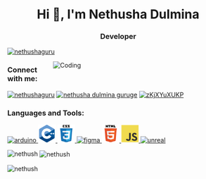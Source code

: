 <h1 align="center">Hi 👋, I'm Nethusha Dulmina</h1>
<h3 align="center">Developer</h3>

<p align="left"> <a href="https://twitter.com/nethushaguru" target="blank"><img src="https://img.shields.io/twitter/follow/nethushaguru?logo=twitter&style=for-the-badge" alt="nethushaguru" /></a> </p>

<img align="right" alt="Coding" width="400" src="https://media.discordapp.net/attachments/954781623323357215/1124004189811519488/happy-hacker.gif">


<h3 align="left">Connect with me:</h3>
<p align="left">
<a href="https://twitter.com/nethushaguru" target="blank"><img align="center" src="https://raw.githubusercontent.com/rahuldkjain/github-profile-readme-generator/master/src/images/icons/Social/twitter.svg" alt="nethushaguru" height="30" width="40" /></a>
<a href="https://linkedin.com/in/nethusha dulmina guruge" target="blank"><img align="center" src="https://raw.githubusercontent.com/rahuldkjain/github-profile-readme-generator/master/src/images/icons/Social/linked-in-alt.svg" alt="nethusha dulmina guruge" height="30" width="40" /></a>
<a href="https://discord.gg/zKjXYuXUKP" target="blank"><img align="center" src="https://raw.githubusercontent.com/rahuldkjain/github-profile-readme-generator/master/src/images/icons/Social/discord.svg" alt="zKjXYuXUKP" height="30" width="40" /></a>
</p>

<h3 align="left">Languages and Tools:</h3>
<p align="left"> <a href="https://www.arduino.cc/" target="_blank" rel="noreferrer"> <img src="https://cdn.worldvectorlogo.com/logos/arduino-1.svg" alt="arduino" width="40" height="40"/> </a> <a href="https://www.w3schools.com/cpp/" target="_blank" rel="noreferrer"> <img src="https://raw.githubusercontent.com/devicons/devicon/master/icons/cplusplus/cplusplus-original.svg" alt="cplusplus" width="40" height="40"/> </a> <a href="https://www.w3schools.com/css/" target="_blank" rel="noreferrer"> <img src="https://raw.githubusercontent.com/devicons/devicon/master/icons/css3/css3-original-wordmark.svg" alt="css3" width="40" height="40"/> </a> <a href="https://www.figma.com/" target="_blank" rel="noreferrer"> <img src="https://www.vectorlogo.zone/logos/figma/figma-icon.svg" alt="figma" width="40" height="40"/> </a> <a href="https://www.w3.org/html/" target="_blank" rel="noreferrer"> <img src="https://raw.githubusercontent.com/devicons/devicon/master/icons/html5/html5-original-wordmark.svg" alt="html5" width="40" height="40"/> </a> <a href="https://developer.mozilla.org/en-US/docs/Web/JavaScript" target="_blank" rel="noreferrer"> <img src="https://raw.githubusercontent.com/devicons/devicon/master/icons/javascript/javascript-original.svg" alt="javascript" width="40" height="40"/> </a> <a href="https://unrealengine.com/" target="_blank" rel="noreferrer"> <img src="https://raw.githubusercontent.com/kenangundogan/fontisto/036b7eca71aab1bef8e6a0518f7329f13ed62f6b/icons/svg/brand/unreal-engine.svg" alt="unreal" width="40" height="40"/> </a> </p>

<p><img align="left" src="https://github-readme-stats.vercel.app/api/top-langs?username=nethush&show_icons=true&locale=en&layout=compact" alt="nethush" /></p>

<p>&nbsp;<img align="center" src="https://github-readme-stats.vercel.app/api?username=nethush&show_icons=true&locale=en" alt="nethush" /></p>

<p><img align="center" src="https://github-readme-streak-stats.herokuapp.com/?user=nethush&" alt="nethush" /></p>
